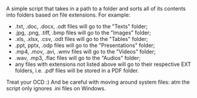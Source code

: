 A simple script that takes in a path to a folder and sorts all of its contents into folders based on file extensions. For example:

- .txt, .doc, .docx, .odt files will go to the "Texts" folder;
- .jpg, .png, .tiff, .bmp files will go to the "Images" folder;
- .xls, .xlsx, .csv, .odt files will go to the "Tables" folder;
- .ppt, pptx, .odp files will go to the "Presentations" folder;
- .mp4, .mov, .avi, .wmv files will go to the "Videos" folder;
- .wav, .mp3, .flac files will go to the "Audios" folder;
- any files with extensions not listed above will go to their respective EXT folders, i.e. .pdf files will be stored in a PDF folder.

Treat your OCD :) And be careful with moving around system files: atm the script only ignores .ini files on Windows.
